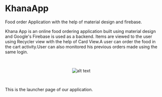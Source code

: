 # KhanaApp
Food order Application with the help of material design and firebase.
<p>Khana App is an online food ordering application built using material design and Google's Firebase is used as a backend. Items are viewed to the user using Recycler view with the help of Card View.A user can order the food in the cart activity.User can also monitored his previous orders made using the same login.</p>

<br><p align="center">![alt text](https://user-images.githubusercontent.com/29634475/54815023-fb933c00-4cb6-11e9-8491-244abc2c5e10.png)</p></br>
<p>This is the launcher page of our application.</p>
